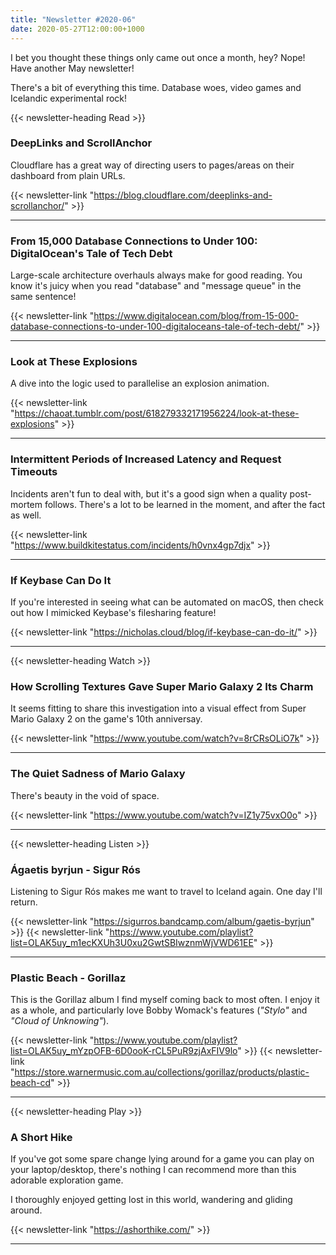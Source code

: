 ```yaml
---
title: "Newsletter #2020-06"
date: 2020-05-27T12:00:00+1000
---
```


I bet you thought these things only came out once a month, hey? Nope! Have another May newsletter!

There's a bit of everything this time. Database woes, video games and Icelandic experimental rock!

<!--more-->

{{< newsletter-heading Read >}}

### DeepLinks and ScrollAnchor

Cloudflare has a great way of directing users to pages/areas on their dashboard from plain URLs.

{{< newsletter-link "https://blog.cloudflare.com/deeplinks-and-scrollanchor/" >}}

---

### From 15,000 Database Connections to Under 100: DigitalOcean's Tale of Tech Debt

Large-scale architecture overhauls always make for good reading. You know it's juicy when you read "database" and "message queue" in the same sentence!

{{< newsletter-link "https://www.digitalocean.com/blog/from-15-000-database-connections-to-under-100-digitaloceans-tale-of-tech-debt/" >}}

---

### Look at These Explosions

A dive into the logic used to parallelise an explosion animation.

{{< newsletter-link "https://chaoat.tumblr.com/post/618279332171956224/look-at-these-explosions" >}}

---

### Intermittent Periods of Increased Latency and Request Timeouts

Incidents aren't fun to deal with, but it's a good sign when a quality post-mortem follows. There's a lot to be learned in the moment, and after the fact as well.

{{< newsletter-link "https://www.buildkitestatus.com/incidents/h0vnx4gp7djx" >}}

---

### If Keybase Can Do It

If you're interested in seeing what can be automated on macOS, then check out how I mimicked Keybase's filesharing feature!

{{< newsletter-link "https://nicholas.cloud/blog/if-keybase-can-do-it/" >}}

---

{{< newsletter-heading Watch >}}

### How Scrolling Textures Gave Super Mario Galaxy 2 Its Charm

It seems fitting to share this investigation into a visual effect from Super Mario Galaxy 2 on the game's 10th anniversay.

{{< newsletter-link "https://www.youtube.com/watch?v=8rCRsOLiO7k" >}}

---

### The Quiet Sadness of Mario Galaxy

There's beauty in the void of space.

{{< newsletter-link "https://www.youtube.com/watch?v=IZ1y75vxO0o" >}}

---

{{< newsletter-heading Listen >}}

### Ágaetis byrjun - Sigur Rós

Listening to Sigur Rós makes me want to travel to Iceland again. One day I'll return.

{{< newsletter-link "https://sigurros.bandcamp.com/album/gaetis-byrjun" >}}
{{< newsletter-link "https://www.youtube.com/playlist?list=OLAK5uy_m1ecKXUh3U0xu2GwtSBIwznmWjVWD61EE" >}}

---

### Plastic Beach - Gorillaz

This is the Gorillaz album I find myself coming back to most often. I enjoy it as a whole, and particularly love Bobby Womack's features (_"Stylo"_ and _"Cloud of Unknowing"_).

{{< newsletter-link "https://www.youtube.com/playlist?list=OLAK5uy_mYzpOFB-6D0ooK-rCL5PuR9zjAxFIV9lo" >}}
{{< newsletter-link "https://store.warnermusic.com.au/collections/gorillaz/products/plastic-beach-cd" >}}

---

{{< newsletter-heading Play >}}

### A Short Hike

If you've got some spare change lying around for a game you can play on your laptop/desktop, there's nothing I can recommend more than this adorable exploration game.

I thoroughly enjoyed getting lost in this world, wandering and gliding around.

{{< newsletter-link "https://ashorthike.com/" >}}

---
